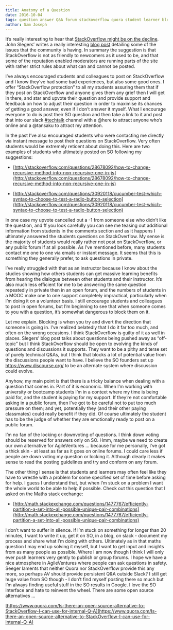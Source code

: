 ```yaml
---
title: Anatomy of a Question
date: 2016-10-04
tags: question answer Q&A forum stackoverflow quora student learner blocking slack instantmessage voting locking
author: Sam Joseph
---
```


It’s really interesting to hear that [StackOverflow might be on the decline](https://hackernoon.com/the-decline-of-stack-overflow-7cb69faa575d#.frp6i4ncr).  John Slegers’ writes a really interesting [blog post](https://hackernoon.com/the-decline-of-stack-overflow-7cb69faa575d#.frp6i4ncr) detailing some of the issues that the community is having.  In summary the suggestion is that StackOverflow is not as friendly to newcomers as it used to be, and that some of the reputation enabled moderators are running parts of the site with rather strict rules about what can and cannot be posted.

I’ve always encouraged students and colleagues to post on StackOverflow and I know they’ve had some bad experiences, but also some good ones.  I offer “StackOverflow protection” to all my students assuring them that if they post on StackOverflow and anyone gives them any grief then I will get in there, and star and upvote their question and provide support and feedback on how to adjust their question in order to maximise its chances of getting a good answer, even if I don’t answer it myself.  What I encourage everyone to do is post their SO question and then take a link to it and post that into our slack [#techtalk](https://agileventures.slack.com/messages/techtalk/) channel with a @here to attract anyone who’s online and a @tansaku to attract my attention.

In the past I’ve also encouraged students who were contacting me directly via instant message to post their questions on StackOverflow.  Very often students would be extremely reticent about doing this. Here are two examples of students who ultimately posted on SO following my suggestions:

* [http://stackoverflow.com/questions/28678092/how-to-change-recursive-method-into-non-recursive-one-in-js](http://stackoverflow.com/questions/28678092/how-to-change-recursive-method-into-non-recursive-one-in-js)

* [http://stackoverflow.com/questions/30920118/cucumber-test-which-syntax-to-choose-to-test-a-radio-button-selection](http://stackoverflow.com/questions/30920118/cucumber-test-which-syntax-to-choose-to-test-a-radio-button-selection)

In one case my upvote cancelled out a -1 from someone else who didn’t like the question, and ff you look carefully you can see me teasing out additional information from students in the comments section and as it happens I ultimately answered the students questions on StackOverflow.  My sense is the majority of students would really rather not post on StackOverflow, or any public forum if at all possible.  As I’ve mentioned before, many students contact me one to one via emails or instant message.  It seems that this is something they generally prefer, to ask questions in private.

I’ve really struggled with that as an instructor because I know about the studies showing how others students can get massive learning benefits from hearing the dialogue between other students and their instructor.  It’s also much less efficient for me to be answering the same question repeatedly in private then in an open forum, and the numbers of students in a MOOC make one to one support completely impractical, particularly when I’m doing it on a volunteer basis.  I still encourage students and colleagues to post in open forums, but I’m beginning to see that when someone comes to you with a question, it’s somewhat dangerous to block them on it.

Let me explain.  Blocking is when you try and divert the direction that someone is going in.  I’ve realized belatedly that I do it far too much, and often on the wrong occasions.  I think StackOverflow is guilty of it as well in places.  Slegers’ blog post talks about questions being pushed away as “off-topic” but I think StackOverflow should be open to evolving the kinds of questions and discussions it supports.  They want to be a pithy and terse set of purely technical Q&As, but I think that blocks a lot of potential value from the discussions people want to have.  I believe the SO founders set up https://www.discourse.org/ to be an alternate system where discussion could evolve.

Anyhow, my main point is that there is a tricky balance when dealing with a question that comes in. Part of it is economic.  When I’m working with university or bootcamp students I’m in a context where my time is being paid for, and the student is paying for my support.  If they’re not comfortable asking in a public forum, then I’ve got to be careful not to put too much pressure on them; and yet, potentially they (and their other paying classmates) could really benefit if they did.  Of course ultimately the student has to be the judge of whether they are emotionally ready to post on a public forum.

I’m no fan of the locking or downvoting of questions.  I think down voting should be reserved for answers only on SO.  Hmm, maybe we need to create our own alternative for AgileVentures … because for me personally, I’ve got a thick skin - at least as far as it goes on online forums.  I could care less if people are down voting my question or locking it.  Although clearly it makes sense to read the posting guidelines and try and conform on any forum.  

The other thing I sense is that students and learners may often feel like they have to wrestle with a problem for some specified set of time before asking for help.  I guess I understand that, but when I’m stuck on a problem I want the whole world to be able to help if possible.  Check out this question that I asked on the Maths stack exchange:

* [http://math.stackexchange.com/questions/1477767/efficiently-partition-a-set-into-all-possible-unique-pair-combinations](http://math.stackexchange.com/questions/1477767/efficiently-partition-a-set-into-all-possible-unique-pair-combinations)

I don’t want to suffer in silence.  If I’m stuck on something for longer than 20 minutes, I want to write it up, get it on SO, in a blog, on slack - document my process and share what I’m doing with others.  Ultimately as in that maths question I may end up solving it myself, but I want to get input and insights from as many people as possible.  Where I am now though I think I will only ever push learners very gently to publish or group forums.  I hope we have a nice atmosphere in AgileVentures where people can ask questions in safety.  Seeger laments that neither Quora nor StackOverflow provide this any more, so perhaps AV should provide persistent Q&A outside Slack?  I still get huge value from SO though - I don’t find myself posting there so much but I’m always finding useful stuff in the SO results in Google.  I love the SO interface and hate to reinvent the wheel.  There are some open source alternatives …

[https://www.quora.com/Is-there-an-open-source-alternative-to-StackOverflow-I-can-use-for-internal-Q-A](https://www.quora.com/Is-there-an-open-source-alternative-to-StackOverflow-I-can-use-for-internal-Q-A)

